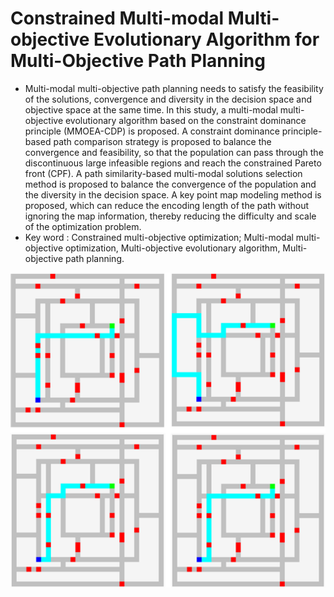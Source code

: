 # Constrained Multi-modal Multi-objective Evolutionary Algorithm for Multi-Objective Path Planning

* Multi-modal multi-objective path planning needs to satisfy the feasibility of the solutions, convergence and diversity in the decision space and objective space at the same time. In this study, a multi-modal multi-objective evolutionary algorithm based on the constraint dominance principle (MMOEA-CDP) is proposed. A constraint dominance principle-based path comparison strategy is proposed to balance the convergence and feasibility, so that the population can pass through the discontinuous large infeasible regions and reach the constrained Pareto front (CPF). A path similarity-based multi-modal solutions selection method is proposed to balance the convergence of the population and the diversity in the decision space. A key point map modeling method is proposed, which can reduce the encoding length of the path without ignoring the map information, thereby reducing the difficulty and scale of the optimization problem.
* Key word : Constrained multi-objective optimization; Multi-modal multi-objective optimization, Multi-objective evolutionary algorithm, Multi-objective path planning.

![](./img/pro1.png)